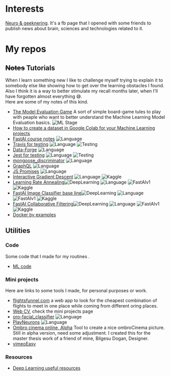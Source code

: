 # Interests
[Neuro & geeknering](https://www.facebook.com/neuromachinebrain/). It's a fb page that I opened with some friends to publish news about brain, sciences and technologies related to it.

# My repos

## ~~Notes~~ Tutorials
When I learn something new I like to challenge myself trying to explain it to somebody else like showing how to get over the learning obstacles I found. Also I think it is a way to better stimulate my recall months later, when I'll have forgotten almost everything 😅.  
Here are some of my notes of this kind.  

* [The Model Evaluation Game](https://gist.github.com/gianfa/4a370517e963d8cd6bd1bb3246ed68ad#file-ml-learn-model_evaluation-md) A sort of simple board-game tules to play with peaple who want to better understand the Machine Learning Model Evaluation basics. ![ML Stage](https://img.shields.io/badge/-MachineLearning-blue.svg)
* [How to create a dataset in Google Colab for your Machine Learning projects](https://medium.com/@gianfrancescoangelini/how-to-create-a-dataset-in-google-colab-for-your-machine-learning-projects-c1852d62936e)
* [FastAI course notes](https://github.com/gianfa/fastai_notes) ![Language](https://img.shields.io/badge/-Python-green.svg)
* [Travis for testing](https://github.com/gianfa/tutorials-travis_testing_python) ![Language](https://img.shields.io/badge/-Python-green.svg) ![Testing](https://img.shields.io/badge/-testing-9fefef.svg)
* [Data-Forge](https://github.com/gianfa/tutorials-dataForge) ![Language](https://img.shields.io/badge/-NodeJS-orange.svg)
* [Jest for testing](https://github.com/gianfa/tutorial-testing-jest) ![Language](https://img.shields.io/badge/-NodeJS-orange.svg) ![Testing](https://img.shields.io/badge/-testing-9fefef.svg)
* [mongoose_discriminator](https://github.com/gianfa/tutorials-mongoose_discriminator) ![Language](https://img.shields.io/badge/-NodeJS-orange.svg)
* [GraphQL](https://github.com/gianfa/tutorials-GraphQL) ![Language](https://img.shields.io/badge/-NodeJS-orange.svg)
* [JS Promises](https://gist.github.com/gianfa/3cc0eee029bd375e83c436218fffb220) ![Language](https://img.shields.io/badge/-NodeJS-orange.svg)
* [Interactive Gradient Descent](https://www.kaggle.com/gianfa/interactive-gradient-descent-from-math) ![Language](https://img.shields.io/badge/-Python-green.svg) ![Kaggle](https://img.shields.io/badge/-Kaggle-9fefef.svg)
* [Learning Rate Annealing](https://www.kaggle.com/gianfa/learning-rate-annealing)![DeepLearning](https://img.shields.io/badge/-DeepLearning-red.svg) ![Language](https://img.shields.io/badge/-Python-green.svg) ![FastAIv1](https://img.shields.io/badge/-FastAIv1-black.svg) ![Kaggle](https://img.shields.io/badge/-Kaggle-9fefef.svg)
* [FastAI Image Classifier base line](https://www.kaggle.com/gianfa/fastaiv1-image-classifier)![DeepLearning](https://img.shields.io/badge/-DeepLearning-red.svg) ![Language](https://img.shields.io/badge/-Python-green.svg) ![FastAIv1](https://img.shields.io/badge/-FastAIv1-black.svg) ![Kaggle](https://img.shields.io/badge/-Kaggle-9fefef.svg)
* [FastAI Collaborative Filtering](https://www.kaggle.com/gianfa/fastaiv1-collaborative-filtering/)![DeepLearning](https://img.shields.io/badge/-DeepLearning-red.svg) ![Language](https://img.shields.io/badge/-Python-green.svg) ![FastAIv1](https://img.shields.io/badge/-FastAIv1-black.svg) ![Kaggle](https://img.shields.io/badge/-Kaggle-9fefef.svg)
* [Docker by examples](https://github.com/gianfa/tutorials-docker_by_examples)

## Utilities

### Code
Some code that I made for my routines . 
* [ML code](https://github.com/gianfa/ML_tools)

### Mini projects
Here are links to some tools I made, for personal purposes or work.

* [flightsfunnel.com](http://flightsfunnel.com) a web app to look for the cheapest combination of flights to meet in one place while coming from different oring places.
* [Web CV](http://cvgian.herokuapp.com), check the mini projects page
* [oro-facial_classifier](https://github.com/gianfa/oro-facial_classifier) ![Language](https://img.shields.io/badge/-Matlab-pink.svg)
* [PlayNeurons](https://github.com/gianfa/PlayNeurons) ![Language](https://img.shields.io/badge/-Matlab-pink.svg)
* [Ombro cinema online, Alpha](http://www.omgd.altervista.org/appTest/ombroCinema/index.php)
Tool to create a nice ombroCinema picture. Still in alpha version, need some adjustment. I created this for the master thesis work of a friend of mine, Bilgesu Dogan, Designer. 
* [vimeoEasy](https://github.com/gianfa/vimeoEasy)

### Resources
* [Deep Learning useful resources](https://github.com/gianfa/deep_learning_resources/blob/master/README.md)

